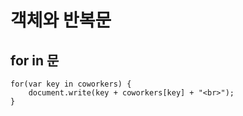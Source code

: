 # 객체와 반복문

## for in 문

```
for(var key in coworkers) {
	document.write(key + coworkers[key] + "<br>");
}
```